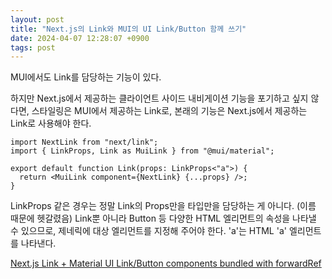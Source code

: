 ```yaml
---
layout: post
title: "Next.js의 Link와 MUI의 UI Link/Button 함께 쓰기"
date: 2024-04-07 12:28:07 +0900
tags: post
---
```


MUI에서도 Link를 담당하는 기능이 있다.

하지만 Next.js에서 제공하는 클라이언트 사이드 내비게이션 기능을 포기하고 싶지 않다면, 스타일링은 MUI에서 제공하는 Link로, 본래의 기능은 Next.js에서 제공하는 Link로 사용해야 한다.

```tsx
import NextLink from "next/link";
import { LinkProps, Link as MuiLink } from "@mui/material";

export default function Link(props: LinkProps<"a">) {
  return <MuiLink component={NextLink} {...props} />;
}
```

LinkProps 같은 경우는 정말 Link의 Props만을 타입만을 담당하는 게 아니다. (이름 때문에 헷갈렸음) Link뿐 아니라 Button 등 다양한 HTML 엘리먼트의 속성을 나타낼 수 있으므로, 제네릭에 대상 엘리먼트를 지정해 주어야 한다. 'a'는 HTML 'a' 엘리먼트를 나타낸다.

[Next.js Link + Material UI Link/Button components bundled with forwardRef](https://gist.github.com/kachar/028b6994eb6b160e2475c1bb03e33e6a)

